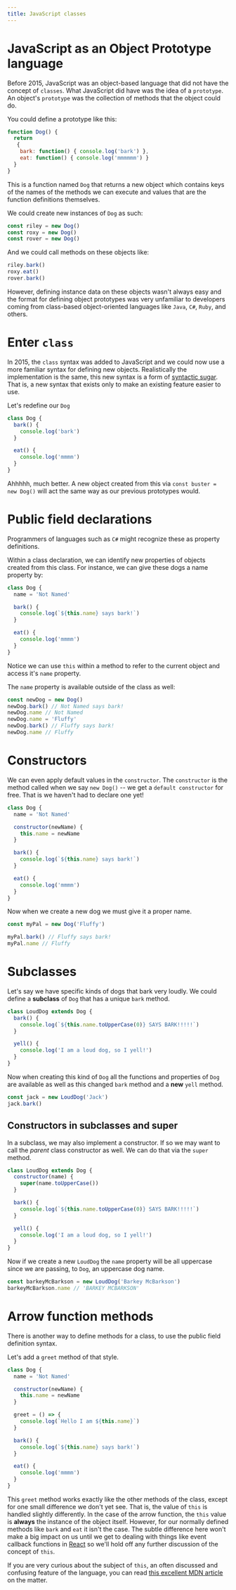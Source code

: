 ```yaml
---
title: JavaScript classes
---
```


# JavaScript as an Object Prototype language

Before 2015, JavaScript was an object-based language that did not have the
concept of `classes`. What JavaScript did have was the idea of a `prototype`. An
object's `prototype` was the collection of methods that the object could do.

You could define a prototype like this:

```javascript
function Dog() {
  return
   {
    bark: function() { console.log('bark') },
    eat: function() { console.log('mmmmmm') }
  }
}
```

This is a function named `Dog` that returns a new object which contains keys of
the names of the methods we can execute and values that are the function
definitions themselves.

We could create new instances of `Dog` as such:

```javascript
const riley = new Dog()
const roxy = new Dog()
const rover = new Dog()
```

And we could call methods on these objects like:

```javascript
riley.bark()
roxy.eat()
rover.bark()
```

However, defining instance data on these objects wasn't always easy and the
format for defining object prototypes was very unfamiliar to developers coming
from class-based object-oriented languages like `Java`, `C#`, `Ruby`, and
others.

# Enter `class`

In 2015, the `class` syntax was added to JavaScript and we could now use a more
familiar syntax for defining new objects. Realistically the implementation is
the same, this new syntax is a form of
[syntactic sugar](https://en.wikipedia.org/wiki/Syntactic_sugar). That is, a new
syntax that exists only to make an existing feature easier to use.

Let's redefine our `Dog`

```javascript
class Dog {
  bark() {
    console.log('bark')
  }

  eat() {
    console.log('mmmm')
  }
}
```

Ahhhhh, much better. A new object created from this via
`const buster = new Dog()` will act the same way as our previous prototypes
would.

# Public field declarations

Programmers of languages such as `C#` might recognize these as property
definitions.

Within a class declaration, we can identify new properties of objects created
from this class. For instance, we can give these dogs a name property by:

```javascript
class Dog {
  name = 'Not Named'

  bark() {
    console.log(`${this.name} says bark!`)
  }

  eat() {
    console.log('mmmm')
  }
}
```

Notice we can use `this` within a method to refer to the current object and
access it's `name` property.

The `name` property is available outside of the class as well:

```javascript
const newDog = new Dog()
newDog.bark() // Not Named says bark!
newDog.name // Not Named
newDog.name = 'Fluffy'
newDog.bark() // Fluffy says bark!
newDog.name // Fluffy
```

# Constructors

We can even apply default values in the `constructor`. The `constructor` is the
method called when we say `new Dog()` -- we get a `default constructor` for
free. That is we haven't had to declare one yet!

```javascript
class Dog {
  name = 'Not Named'

  constructor(newName) {
    this.name = newName
  }

  bark() {
    console.log(`${this.name} says bark!`)
  }

  eat() {
    console.log('mmmm')
  }
}
```

Now when we create a new dog we must give it a proper name.

```javascript
const myPal = new Dog('Fluffy')

myPal.bark() // Fluffy says bark!
myPal.name // Fluffy
```

# Subclasses

Let's say we have specific kinds of dogs that bark very loudly. We could define
a **subclass** of `Dog` that has a unique `bark` method.

```javascript
class LoudDog extends Dog {
  bark() {
    console.log(`${this.name.toUpperCase(0)} SAYS BARK!!!!!`)
  }

  yell() {
    console.log('I am a loud dog, so I yell!')
  }
}
```

Now when creating this kind of `Dog` all the functions and properties of `Dog`
are available as well as this changed `bark` method and a **new** `yell` method.

```javascript
const jack = new LoudDog('Jack')
jack.bark()
```

## Constructors in subclasses and super

In a subclass, we may also implement a constructor. If so we may want to call
the _parent_ class constructor as well. We can do that via the `super` method.

```javascript
class LoudDog extends Dog {
  constructor(name) {
    super(name.toUpperCase())
  }

  bark() {
    console.log(`${this.name.toUpperCase(0)} SAYS BARK!!!!!`)
  }

  yell() {
    console.log('I am a loud dog, so I yell!')
  }
}
```

Now if we create a new `LoudDog` the `name` property will be all uppercase since
we are passing, to `Dog`, an uppercase dog name.

```javascript
const barkeyMcBarkson = new LoudDog('Barkey McBarkson')
barkeyMcBarkson.name // 'BARKEY MCBARKSON'
```

# Arrow function methods

There is another way to define methods for a class, to use the public field
definition syntax.

Let's add a `greet` method of that style.

```javascript
class Dog {
  name = 'Not Named'

  constructor(newName) {
    this.name = newName
  }

  greet = () => {
    console.log(`Hello I am ${this.name}`)
  }

  bark() {
    console.log(`${this.name} says bark!`)
  }

  eat() {
    console.log('mmmm')
  }
}
```

This `greet` method works exactly like the other methods of the class, except
for one small difference we don't yet see. That is, the value of `this` is
handled slightly differently. In the case of the arrow function, the `this`
value is **always** the instance of the object itself. However, for our normally
defined methods like `bark` and `eat` it isn't the case. The subtle difference
here won't make a big impact on us until we get to dealing with things like
event callback functions in [React](/lessons/react-intro) so we'll hold off any
further discussion of the concept of `this`.

If you are very curious about the subject of `this`, an often discussed and
confusing feature of the language, you can read
[this excellent MDN article](https://developer.mozilla.org/en-US/docs/Web/JavaScript/Reference/Operators/this)
on the matter.
